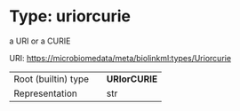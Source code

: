
# Type: uriorcurie


a URI or a CURIE

URI: [https://microbiomedata/meta/biolinkml:types/Uriorcurie](https://microbiomedata/meta/biolinkml:types/Uriorcurie)

|  |  |  |
| --- | --- | --- |
| Root (builtin) type | | **URIorCURIE** |
| Representation | | str |
